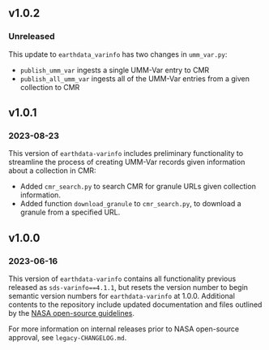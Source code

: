 ## v1.0.2
### Unreleased
This update to `earthdata_varinfo` has two changes in `umm_var.py`:
* `publish_umm_var` ingests a single UMM-Var entry to CMR
* `publish_all_umm_var` ingests all of the UMM-Var entries from a given collection to CMR

## v1.0.1
### 2023-08-23

This version of `earthdata-varinfo` includes preliminary functionality to
streamline the process of creating UMM-Var records given information about a
collection in CMR:
* Added `cmr_search.py` to search CMR for granule URLs given collection
  information.
* Added function `download_granule` to `cmr_search.py`, to download a granule
  from a specified URL.

## v1.0.0
### 2023-06-16

This version of `earthdata-varinfo` contains all functionality previous
released as `sds-varinfo==4.1.1`, but resets the version number to begin
semantic version numbers for `earthdata-varinfo` at 1.0.0. Additional contents
to the repository include updated documentation and files outlined by the
[NASA open-source guidelines](https://code.nasa.gov/#/guide).

For more information on internal releases prior to NASA open-source approval,
see `legacy-CHANGELOG.md`.
